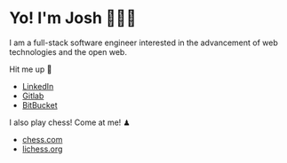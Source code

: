 # Yo! I'm Josh 🙋🏾‍♂️

I am a full-stack software engineer interested in the advancement of web technologies and the open web.

Hit me up 📲
- [LinkedIn](https://www.linkedin.com/in/jlindsay-sf/)
- [Gitlab](https://gitlab.com/j000sh)
- [BitBucket](https://bitbucket.org/j000sh/)

I also play chess!  Come at me! ♟
- [chess.com](https://www.chess.com/member/ReasonableBully)
- [lichess.org](https://lichess.org/@/ReasonableBully)
